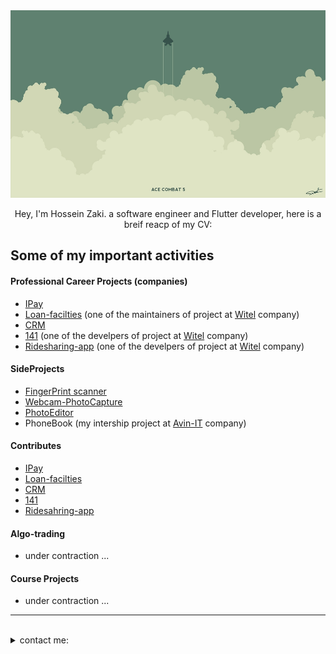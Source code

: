 <img width="2700" height="300" src="./images/90066.jpg">
<p align="center">
Hey, I'm Hossein Zaki. a software engineer and Flutter developer, here is a breif reacp of my CV:
</p>



## Some of my important activities

#### Professional Career Projects (companies)
- [IPay](https://github.com/Hasanzakii/Ipay.git)
- [Loan-facilties](https://gitlab.com/witelgroup/loan-facilities.git) (one of the maintainers of project at [Witel](https://witel.ir/) company)
- [CRM](https://gitlab.com/witelgroup/crm-server.git)
- [141](https://141.ir/) (one of the develpers of project at [Witel](https://witel.ir/) company)
- [Ridesharing-app](https://github.com/Hasanzakii/RideSharing.git) (one of the develpers of project at [Witel](https://witel.ir/) company)

#### SideProjects
- [FingerPrint scanner](https://github.com/Hasanzakii/FingerPrint_WindowsForm.git)
- [Webcam-PhotoCapture](https://github.com/Hasanzakii/webcam_windowsform.git)
- [PhotoEditor](https://github.com/Hasanzakii/PhotoEditor.git)
- PhoneBook (my intership project at [Avin-IT](https://avin-tech.ir/) company)

#### Contributes
- [IPay](https://github.com/Hasanzakii/Ipay.git)
- [Loan-facilties](https://gitlab.com/witelgroup/loan-facilities.git)
- [CRM](https://gitlab.com/witelgroup/crm-server.git)
- [141](https://141.ir/)
- [Ridesahring-app](https://github.com/Hasanzakii/RideSharing.git)

#### Algo-trading
- under contraction ...


#### Course Projects
- under contraction ...
---
<br>
<details>
<summary>
   contact me:
</summary>
   
   - zakitehran@gmail.com
   - [LinkedIn](https://www.linkedin.com/public-profile/settings?lipi=urn%253Ali%253Apage%253Ad_flagship3_profile_self_edit_contact-info%253BK4YzE9qVSIuiJonYMJu62w%253D%253D)

</details>
<br>
